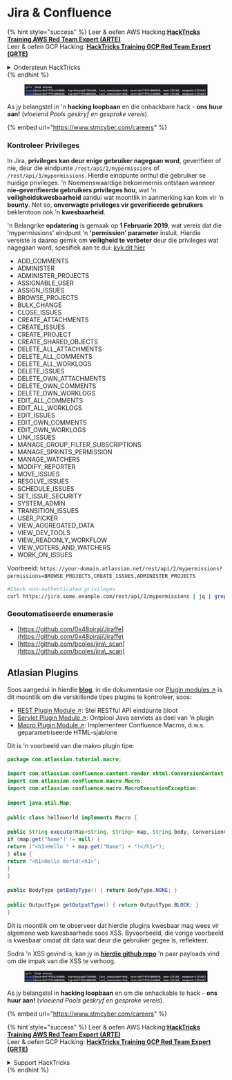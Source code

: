 # Jira & Confluence

{% hint style="success" %}
Leer & oefen AWS Hacking:<img src="../../.gitbook/assets/arte.png" alt="" data-size="line">[**HackTricks Training AWS Red Team Expert (ARTE)**](https://training.hacktricks.xyz/courses/arte)<img src="../../.gitbook/assets/arte.png" alt="" data-size="line">\
Leer & oefen GCP Hacking: <img src="../../.gitbook/assets/grte.png" alt="" data-size="line">[**HackTricks Training GCP Red Team Expert (GRTE)**<img src="../../.gitbook/assets/grte.png" alt="" data-size="line">](https://training.hacktricks.xyz/courses/grte)

<details>

<summary>Ondersteun HackTricks</summary>

* Kyk na die [**subskripsie planne**](https://github.com/sponsors/carlospolop)!
* **Sluit aan by die** 💬 [**Discord groep**](https://discord.gg/hRep4RUj7f) of die [**telegram groep**](https://t.me/peass) of **volg** ons op **Twitter** 🐦 [**@hacktricks\_live**](https://twitter.com/hacktricks\_live)**.**
* **Deel hacking truuks deur PR's in te dien na die** [**HackTricks**](https://github.com/carlospolop/hacktricks) en [**HackTricks Cloud**](https://github.com/carlospolop/hacktricks-cloud) github repos.

</details>
{% endhint %}

<figure><img src="../../.gitbook/assets/image (1) (1) (1) (1) (1).png" alt=""><figcaption></figcaption></figure>

As jy belangstel in 'n **hacking loopbaan** en die onhackbare hack - **ons huur aan!** (_vloeiend Pools geskryf en gesproke vereis_).

{% embed url="https://www.stmcyber.com/careers" %}

### Kontroleer Privileges

In Jira, **privileges kan deur enige gebruiker nagegaan word**, geverifieer of nie, deur die eindpunte `/rest/api/2/mypermissions` of `/rest/api/3/mypermissions`. Hierdie eindpunte onthul die gebruiker se huidige privileges. 'n Noemenswaardige bekommernis ontstaan wanneer **nie-geverifieerde gebruikers privileges hou**, wat 'n **veiligheidskwesbaarheid** aandui wat moontlik in aanmerking kan kom vir 'n **bounty**. Net so, **onverwagte privileges vir geverifieerde gebruikers** beklemtoon ook 'n **kwesbaarheid**.

'n Belangrike **opdatering** is gemaak op **1 Februarie 2019**, wat vereis dat die 'mypermissions' eindpunt 'n **'permission' parameter** insluit. Hierdie vereiste is daarop gemik om **veiligheid te verbeter** deur die privileges wat nagegaan word, spesifiek aan te dui: [kyk dit hier](https://developer.atlassian.com/cloud/jira/platform/change-notice-get-my-permissions-requires-permissions-query-parameter/#change-notice---get-my-permissions-resource-will-require-a-permissions-query-parameter)

* ADD\_COMMENTS
* ADMINISTER
* ADMINISTER\_PROJECTS
* ASSIGNABLE\_USER
* ASSIGN\_ISSUES
* BROWSE\_PROJECTS
* BULK\_CHANGE
* CLOSE\_ISSUES
* CREATE\_ATTACHMENTS
* CREATE\_ISSUES
* CREATE\_PROJECT
* CREATE\_SHARED\_OBJECTS
* DELETE\_ALL\_ATTACHMENTS
* DELETE\_ALL\_COMMENTS
* DELETE\_ALL\_WORKLOGS
* DELETE\_ISSUES
* DELETE\_OWN\_ATTACHMENTS
* DELETE\_OWN\_COMMENTS
* DELETE\_OWN\_WORKLOGS
* EDIT\_ALL\_COMMENTS
* EDIT\_ALL\_WORKLOGS
* EDIT\_ISSUES
* EDIT\_OWN\_COMMENTS
* EDIT\_OWN\_WORKLOGS
* LINK\_ISSUES
* MANAGE\_GROUP\_FILTER\_SUBSCRIPTIONS
* MANAGE\_SPRINTS\_PERMISSION
* MANAGE\_WATCHERS
* MODIFY\_REPORTER
* MOVE\_ISSUES
* RESOLVE\_ISSUES
* SCHEDULE\_ISSUES
* SET\_ISSUE\_SECURITY
* SYSTEM\_ADMIN
* TRANSITION\_ISSUES
* USER\_PICKER
* VIEW\_AGGREGATED\_DATA
* VIEW\_DEV\_TOOLS
* VIEW\_READONLY\_WORKFLOW
* VIEW\_VOTERS\_AND\_WATCHERS
* WORK\_ON\_ISSUES

Voorbeeld: `https://your-domain.atlassian.net/rest/api/2/mypermissions?permissions=BROWSE_PROJECTS,CREATE_ISSUES,ADMINISTER_PROJECTS`
```bash
#Check non-authenticated privileges
curl https://jira.some.example.com/rest/api/2/mypermissions | jq | grep -iB6 '"havePermission": true'
```
### Geoutomatiseerde enumerasie

* [https://github.com/0x48piraj/Jiraffe](https://github.com/0x48piraj/Jiraffe)
* [https://github.com/bcoles/jira\_scan](https://github.com/bcoles/jira\_scan)

## Atlasian Plugins

Soos aangedui in hierdie [**blog**](https://cyllective.com/blog/posts/atlassian-audit-plugins), in die dokumentasie oor [Plugin modules ↗](https://developer.atlassian.com/server/framework/atlassian-sdk/plugin-modules/) is dit moontlik om die verskillende tipes plugins te kontroleer, soos:

* [REST Plugin Module ↗](https://developer.atlassian.com/server/framework/atlassian-sdk/rest-plugin-module): Stel RESTful API eindpunte bloot
* [Servlet Plugin Module ↗](https://developer.atlassian.com/server/framework/atlassian-sdk/servlet-plugin-module/): Ontplooi Java servlets as deel van 'n plugin
* [Macro Plugin Module ↗](https://developer.atlassian.com/server/confluence/macro-module/): Implementeer Confluence Macros, d.w.s. geparametriseerde HTML-sjablone

Dit is 'n voorbeeld van die makro plugin tipe:
```java
package com.atlassian.tutorial.macro;

import com.atlassian.confluence.content.render.xhtml.ConversionContext;
import com.atlassian.confluence.macro.Macro;
import com.atlassian.confluence.macro.MacroExecutionException;

import java.util.Map;

public class helloworld implements Macro {

public String execute(Map<String, String> map, String body, ConversionContext conversionContext) throws MacroExecutionException {
if (map.get("Name") != null) {
return ("<h1>Hello " + map.get("Name") + "!</h1>");
} else {
return "<h1>Hello World!<h1>";
}
}

public BodyType getBodyType() { return BodyType.NONE; }

public OutputType getOutputType() { return OutputType.BLOCK; }
}
```
Dit is moontlik om te observeer dat hierdie plugins kwesbaar mag wees vir algemene web kwesbaarhede soos XSS. Byvoorbeeld, die vorige voorbeeld is kwesbaar omdat dit data wat deur die gebruiker gegee is, reflekteer.&#x20;

Sodra 'n XSS gevind is, kan jy in [**hierdie github repo**](https://github.com/cyllective/XSS-Payloads/tree/main/Confluence) 'n paar payloads vind om die impak van die XSS te verhoog.



<figure><img src="../../.gitbook/assets/image (1) (1) (1) (1) (1).png" alt=""><figcaption></figcaption></figure>

As jy belangstel in **hacking loopbaan** en om die onhackable te hack - **ons huur aan!** (_vloeiend Pools geskryf en gesproke vereis_).

{% embed url="https://www.stmcyber.com/careers" %}

{% hint style="success" %}
Leer & oefen AWS Hacking:<img src="../../.gitbook/assets/arte.png" alt="" data-size="line">[**HackTricks Training AWS Red Team Expert (ARTE)**](https://training.hacktricks.xyz/courses/arte)<img src="../../.gitbook/assets/arte.png" alt="" data-size="line">\
Leer & oefen GCP Hacking: <img src="../../.gitbook/assets/grte.png" alt="" data-size="line">[**HackTricks Training GCP Red Team Expert (GRTE)**<img src="../../.gitbook/assets/grte.png" alt="" data-size="line">](https://training.hacktricks.xyz/courses/grte)

<details>

<summary>Support HackTricks</summary>

* Kyk na die [**subskripsie planne**](https://github.com/sponsors/carlospolop)!
* **Sluit aan by die** 💬 [**Discord groep**](https://discord.gg/hRep4RUj7f) of die [**telegram groep**](https://t.me/peass) of **volg** ons op **Twitter** 🐦 [**@hacktricks\_live**](https://twitter.com/hacktricks\_live)**.**
* **Deel hacking truuks deur PRs in te dien na die** [**HackTricks**](https://github.com/carlospolop/hacktricks) en [**HackTricks Cloud**](https://github.com/carlospolop/hacktricks-cloud) github repos.

</details>
{% endhint %}
